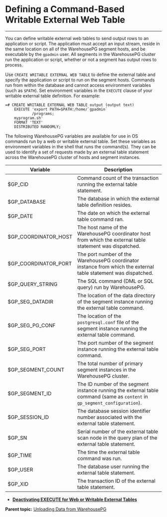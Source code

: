# Defining a Command-Based Writable External Web Table
---

You can define writable external web tables to send output rows to an application or script. The application must accept an input stream, reside in the same location on all of the WarehousePG segment hosts, and be executable by the `gpadmin` user. All segments in the WarehousePG cluster run the application or script, whether or not a segment has output rows to process.

Use `CREATE WRITABLE EXTERNAL WEB TABLE` to define the external table and specify the application or script to run on the segment hosts. Commands run from within the database and cannot access environment variables \(such as `$PATH`\). Set environment variables in the `EXECUTE` clause of your writable external table definition. For example:

```
=# CREATE WRITABLE EXTERNAL WEB TABLE output (output text) 
    EXECUTE 'export PATH=$PATH:/home/`gpadmin`
            /programs;
    myprogram.sh' 
    FORMAT 'TEXT'
    DISTRIBUTED RANDOMLY;

```

The following WarehousePG variables are available for use in OS commands run by a web or writable external table. Set these variables as environment variables in the shell that runs the command\(s\). They can be used to identify a set of requests made by an external table statement across the WarehousePG cluster of hosts and segment instances.

|Variable|Description|
|--------|-----------|
|$GP\_CID|Command count of the transaction running the external table statement.|
|$GP\_DATABASE|The database in which the external table definition resides.|
|$GP\_DATE|The date on which the external table command ran.|
|$GP\_COORDINATOR\_HOST|The host name of the WarehousePG coordinator host from which the external table statement was dispatched.|
|$GP\_COORDINATOR\_PORT|The port number of the WarehousePG coordinator instance from which the external table statement was dispatched.|
|$GP\_QUERY\_STRING|The SQL command \(DML or SQL query\) run by WarehousePG.|
|$GP\_SEG\_DATADIR|The location of the data directory of the segment instance running the external table command.|
|$GP\_SEG\_PG\_CONF|The location of the `postgresql.conf` file of the segment instance running the external table command.|
|$GP\_SEG\_PORT|The port number of the segment instance running the external table command.|
|$GP\_SEGMENT\_COUNT|The total number of primary segment instances in the WarehousePG cluster.|
|$GP\_SEGMENT\_ID|The ID number of the segment instance running the external table command \(same as `content` in `gp_segment_configuration`\).|
|$GP\_SESSION\_ID|The database session identifier number associated with the external table statement.|
|$GP\_SN|Serial number of the external table scan node in the query plan of the external table statement.|
|$GP\_TIME|The time the external table command was run.|
|$GP\_USER|The database user running the external table statement.|
|$GP\_XID|The transaction ID of the external table statement.|

-   **[Deactivating EXECUTE for Web or Writable External Tables](../../load/topics/g-disabling-execute-for-web-or-writable-external-tables.html)**  


**Parent topic:** [Unloading Data from WarehousePG](../../load/topics/g-unloading-data-from-warehousepg.html)


